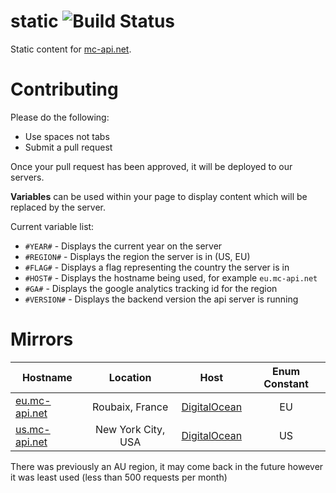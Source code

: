 static ![Build Status](http://build.mc-api.net/buildStatus/icon?job=mcapi)
======

Static content for [mc-api.net](https://mc-api.net).

Contributing
======
Please do the following:
- Use spaces not tabs
- Submit a pull request

Once your pull request has been approved, it will be deployed to our servers.

**Variables** can be used within your page to display content which will be replaced by the server.

Current variable list:
- ```#YEAR#``` - Displays the current year on the server
- ```#REGION#``` - Displays the region the server is in (US, EU)
- ```#FLAG#``` - Displays a flag representing the country the server is in
- ```#HOST#``` - Displays the hostname being used, for example ``eu.mc-api.net``
- ```#GA#``` - Displays the google analytics tracking id for the region
- ```#VERSION#``` - Displays the backend version the api server is running

Mirrors
======
| Hostname        | Location           | Host  | Enum Constant |
| ------------- |:-------------:|:-----:|:---------:|
| [eu.mc-api.net](https://eu.mc-api.net)      | Roubaix, France | [DigitalOcean](https://www.digitalocean.com/?refcode=f8c7ada39e1b) | EU |
| [us.mc-api.net](https://us.mc-api.net)      | New York City, USA | [DigitalOcean](https://www.digitalocean.com/?refcode=f8c7ada39e1b) | US |

There was previously an AU region, it may come back in the future however it was least used (less than 500 requests per month)
